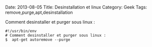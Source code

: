 Date: 2013-08-05
Title: Desinstallation et linux
Category: Geek
Tags: remove,purge,apt,desinstallation

Comment desinstaller et purger sous linux :

	#!/usr/bin/env
	# Comment desinstaller et purger sous linux :
	$  apt-get autoremove --purge



